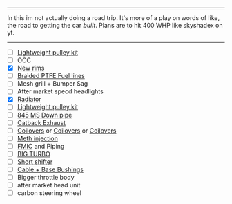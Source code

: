 
---


In this im not actually doing a road trip. It's more of a play on words of like, the road to getting the car *built*. Plans are to hit 400 WHP like skyshadex on yt.


---
- [ ] [Lightweight pulley kit](https://www.nonstoptuning.co/store/p60/2011-2017HyundaiVelosterPulleyKitNST31600K.html)
- [ ] OCC
- [x] [New rims](https://www.fitmentindustries.com/wheel-offset-gallery/321591/2015-hyundai-veloster-avid1-av6-oem-stock-falken-atr-sport)
- [ ] [Braided PTFE Fuel lines](https://kdmtuners.com/product/ptfe-fuel-line/)
- [ ] Mesh grill + Bumper Sag
- [ ] After market specd headlights
- [x] [Radiator](https://meganracing.com/mr-rt-hyv11t)
- [ ] [Lightweight pulley kit](https://www.nonstoptuning.co/store/p60/2011-2017HyundaiVelosterPulleyKitNST31600K.html)
- [ ] [845 MS Down pipe](https://www.845motorsports.com/shop/hyundai/velosters/veloster-turbo/845-motorsports-downpipe/)
- [ ] [Catback Exhaust](https://ca.mbrp.com/collections/s47034cf-mbrp-cat-back-exhaust-for-2015-hyundai-veloster-turbo-1-6l-1)
- [ ] [Coilovers](https://coilovers.ca/products/2011-2017-hyundai-veloster-ksport-usa-coilovers?_pos=1&_sid=0196dde07&_ss=r) or [Coilovers](https://coiloverkits.com/collections/all/make_hyundai+model_veloster) or [Coilovers](https://www.proimporttuners.com/parts/2015-hyundai/veloster-coilovers.html?ctid=3049) 
- [ ] [Meth injection](https://www.proimporttuners.com/parts/2015-hyundai/veloster-aem-water-methanol-injection-kit.html?ctid=3049)
- [ ] [FMIC](https://www.proimporttuners.com/parts/2015-hyundai/veloster-mishimoto-universal-intercooler.html?ctid=3049) and Piping
- [ ] [BIG TURBO](https://kdmtuners.com/product/k03-upgraded-turbo/)
- [ ] [Short shifter](https://meganracing.com/njjhy/hyundai-veloster-11-14-1-6l-gamma-turbo-mpi-gdi-tci-6-speed-short-throw-shifter-ss-6037?utm_source=chatgpt.com)
- [ ] [Cable + Base Bushings](https://www.addw1.com/products/add-w1-hyundai-veloster-turbo-2011-2018-accent-2012-shifter-cable-base-bushings?srsltid=AfmBOoqvghjMz4aa6A1L5Oi3behdIi9Goc8gLXfrPRwxWxfTOrg_Dw9j&utm_source=chatgpt.com)
- [ ] Bigger throttle body
- [ ] after market head unit
- [ ] carbon steering wheel 